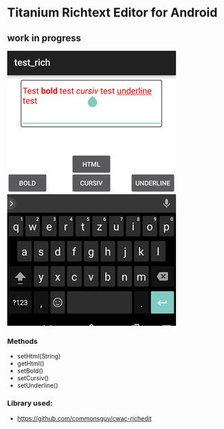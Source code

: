 # Titanium Richtext Editor for Android

## work in progress

![img](redit.png)



### Methods

* setHtml(String)
* getHtml()
* setBold()
* setCursiv()
* setUnderline()


### Library used:
* https://github.com/commonsguy/cwac-richedit
